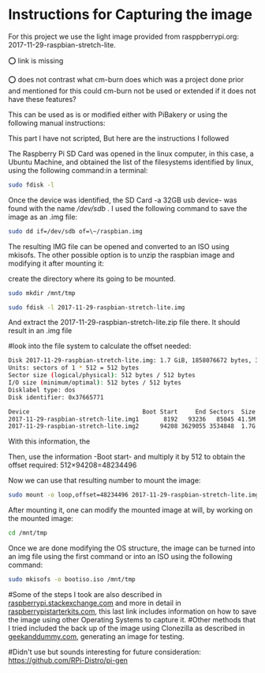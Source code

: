 # Instructions for Capturing the image

For this project we use the light image provided from rasppberrypi.org: 2017-11-29-raspbian-stretch-lite.

:o: link is missing

:o: does not contrast what cm-burn does which was a project done prior and mentioned for this
could cm-burn not be used or extended if it does not have these features?

This can be used as is or modified either with PiBakery or using the following manual instructions:

This part I have not scripted, But here are the instructions I followed

The Raspberry Pi SD Card was opened in the linux computer, in this case, a Ubuntu Machine, and obtained the list of the filesystems identified by linux, using the following command:in a terminal:

```bash
sudo fdisk -l
```



Once the device was identified, the SD Card -a 32GB usb device- was found with the name _/dev/sdb_ . I used the following command to save the image as an .img file:

```bash
sudo dd if=/dev/sdb of=\~/raspbian.img
```

The resulting IMG file can be opened and converted  to an ISO using mkisofs.
The other possible option is to unzip the raspbian image and modifying it after mounting it:

create the directory where its going to be mounted.
```bash
sudo mkdir /mnt/tmp
```

```bash
sudo fdisk -l 2017-11-29-raspbian-stretch-lite.img
```

And extract the 2017-11-29-raspbian-stretch-lite.zip file there. 
It should result in an .img file


 #look into the file system to calculate the offset needed:

```bash
Disk 2017-11-29-raspbian-stretch-lite.img: 1.7 GiB, 1858076672 bytes, 3629056 sectors
Units: sectors of 1 * 512 = 512 bytes
Sector size (logical/physical): 512 bytes / 512 bytes
I/O size (minimum/optimal): 512 bytes / 512 bytes
Disklabel type: dos
Disk identifier: 0x37665771

Device                                Boot Start     End Sectors  Size Id Type
2017-11-29-raspbian-stretch-lite.img1       8192   93236   85045 41.5M  c W95 FA
2017-11-29-raspbian-stretch-lite.img2      94208 3629055 3534848  1.7G 83 Linux
```

With this information, the 

Then, use the information -Boot start- and multiply it by 512 to obtain the offset required: 512×94208=48234496

Now we can use that resulting number to mount the image:

```bash
sudo mount -o loop,offset=48234496 2017-11-29-raspbian-stretch-lite.img /mnt/tmp
```

After mounting it, one can modify the mounted image at will, by working on the mounted image:

```bash
cd /mnt/tmp
```

Once we are done modifying the OS structure, the image can be turned into an img file using the first command or into an ISO using the following command:


```bash
sudo mkisofs -o bootiso.iso /mnt/tmp
```


#Some of the steps I took are also described in [raspberrypi.stackexchange.com](https://raspberrypi.stackexchange.com/questions/69914/how-to-clone-raspberry-pi-sd-card-on-windows-linux-and-macos) and more in detail in [raspberrypistarterkits.com](https://www.raspberrypistarterkits.com/how-to/clone-raspberry-pi-sd-card-on-windows-linux-macos/), this last link includes information on how to save the image using other Operating Systems to capture it.
#Other methods that I tried included the back up of the image using Clonezilla as described in [geekanddummy.com](https://geekanddummy.com/how-to-raspberry-pi-tutorial-part-2-sd-card-backuprestore/), generating an image for testing.

#Didn't use but sounds interesting for future consideration: https://github.com/RPi-Distro/pi-gen


